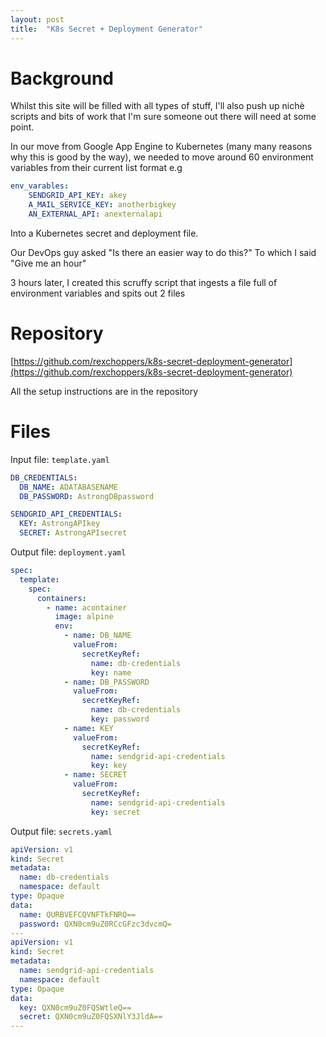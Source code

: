 ```yaml
---
layout: post
title:  "K8s Secret + Deployment Generator"
---
```


# Background

Whilst this site will be filled with all types of stuff, I'll also push up nichè scripts and bits of work that I'm sure someone out there will need at some point.

In our move from Google App Engine to Kubernetes (many many reasons why this is good by the way), we needed to move around 60 environment variables from their current list format e.g

```yaml
env_varables:
    SENDGRID_API_KEY: akey
    A_MAIL_SERVICE_KEY: anotherbigkey
    AN_EXTERNAL_API: anexternalapi
```

Into a Kubernetes secret and deployment file.

Our DevOps guy asked "Is there an easier way to do this?" To which I said "Give me an hour"

3 hours later, I created this scruffy script that ingests a file full of environment variables and spits out 2 files

# Repository

[https://github.com/rexchoppers/k8s-secret-deployment-generator](https://github.com/rexchoppers/k8s-secret-deployment-generator)

All the setup instructions are in the repository

# Files

Input file: `template.yaml`
```yaml
DB_CREDENTIALS:
  DB_NAME: ADATABASENAME
  DB_PASSWORD: AstrongDBpassword

SENDGRID_API_CREDENTIALS:
  KEY: AstrongAPIkey
  SECRET: AstrongAPIsecret
```

Output file: `deployment.yaml`
```yaml
spec:
  template:
    spec:
      containers:
        - name: acontainer
          image: alpine
          env:
            - name: DB_NAME
              valueFrom:
                secretKeyRef:
                  name: db-credentials
                  key: name
            - name: DB_PASSWORD
              valueFrom:
                secretKeyRef:
                  name: db-credentials
                  key: password
            - name: KEY
              valueFrom:
                secretKeyRef:
                  name: sendgrid-api-credentials
                  key: key
            - name: SECRET
              valueFrom:
                secretKeyRef:
                  name: sendgrid-api-credentials
                  key: secret
```

Output file: `secrets.yaml`
```yaml
apiVersion: v1
kind: Secret
metadata:
  name: db-credentials
  namespace: default
type: Opaque
data:
  name: QURBVEFCQVNFTkFNRQ==
  password: QXN0cm9uZ0RCcGFzc3dvcmQ=
---
apiVersion: v1
kind: Secret
metadata:
  name: sendgrid-api-credentials
  namespace: default
type: Opaque
data:
  key: QXN0cm9uZ0FQSWtleQ==
  secret: QXN0cm9uZ0FQSXNlY3JldA==
---
```